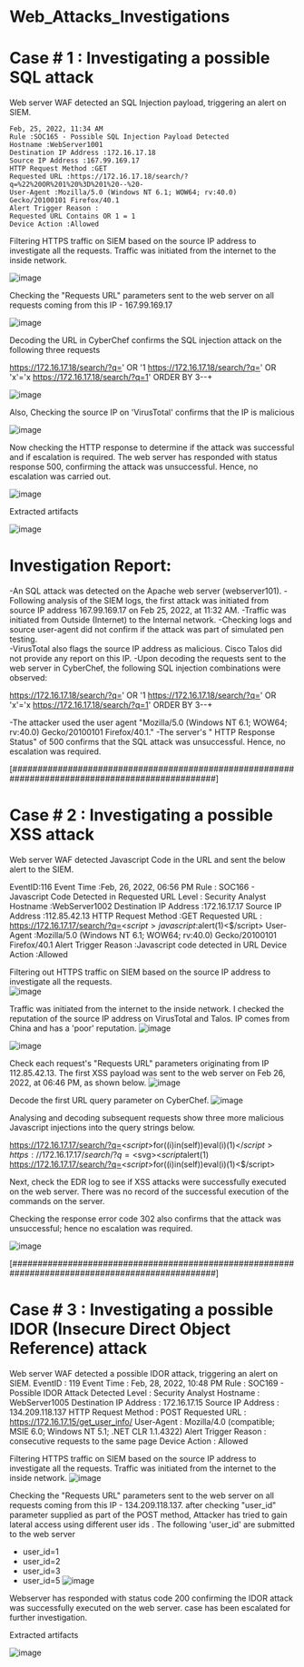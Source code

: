 # Web_Attacks_Investigations

# Case # 1 : Investigating a possible  SQL attack

Web server WAF detected an SQL Injection payload, triggering an alert on SIEM.
	
	Feb, 25, 2022, 11:34 AM
	Rule :SOC165 - Possible SQL Injection Payload Detected
	Hostname :WebServer1001
	Destination IP Address :172.16.17.18
	Source IP Address :167.99.169.17
	HTTP Request Method :GET
	Requested URL :https://172.16.17.18/search/?q=%22%20OR%201%20%3D%201%20--%20-
	User-Agent :Mozilla/5.0 (Windows NT 6.1; WOW64; rv:40.0) Gecko/20100101 Firefox/40.1
	Alert Trigger Reason :
	Requested URL Contains OR 1 = 1
	Device Action :Allowed
	
 
Filtering HTTPS traffic on SIEM based on the source IP address to investigate all the requests.  Traffic was initiated from the internet to the inside network.
	
![image](https://github.com/user-attachments/assets/c94d27ca-2de5-4e5b-bd21-fd1798c5dca9)


 
 Checking the "Requests URL" parameters  sent to the web server on all requests coming from this IP - 167.99.169.17

![image](https://github.com/user-attachments/assets/36b5b831-c6e0-4055-9cfa-2d8a30d9a9c9)


Decoding the URL in CyberChef confirms the SQL injection attack on the following three requests
	
https://172.16.17.18/search/?q=' OR '1
https://172.16.17.18/search/?q=' OR 'x'='x
https://172.16.17.18/search/?q=1' ORDER BY 3--+

![image](https://github.com/user-attachments/assets/fc1042dd-6ce6-492b-8d87-f8cf8b26fe82)
	
	
 

 Also, Checking the source IP on 'VirusTotal' confirms that the IP is malicious 
	
![image](https://github.com/user-attachments/assets/c8d1bdee-7d52-4b82-bc18-aab4b3457582)
	



 Now checking the HTTP response to determine if the attack was successful and if escalation is required. The web server has responded with status response 500, confirming the attack was unsuccessful. Hence, no escalation was carried out. 
	
![image](https://github.com/user-attachments/assets/b9a3fa39-55ec-4970-bc1b-0d690a5c50e5)




Extracted artifacts


![image](https://github.com/user-attachments/assets/831faf9d-0727-49e2-b26b-928294673e0f)




# Investigation Report:

-An SQL attack was detected on the Apache web server (webserver101). 
-Following analysis of the SIEM logs, the first attack was initiated from source IP address 167.99.169.17 on Feb 25, 2022, at 11:32 AM. 
-Traffic was initiated from Outside (Internet) to the  Internal network.
-Checking logs and source user-agent did not confirm if the attack was part of simulated pen testing.  
-VirusTotal also flags the source IP address as malicious.  Cisco Talos did not provide any report on this IP.
-Upon decoding the requests sent to the web server in CyberChef, the following SQL injection combinations were observed:
	
https://172.16.17.18/search/?q=' OR '1
https://172.16.17.18/search/?q=' OR 'x'='x
https://172.16.17.18/search/?q=1' ORDER BY 3--+

-The attacker used the user agent "Mozilla/5.0 (Windows NT 6.1; WOW64; rv:40.0) Gecko/20100101 Firefox/40.1."
-The server's " HTTP Response Status" of 500 confirms that the SQL attack was unsuccessful. Hence, no escalation was required. 

[#################################################################################################]


# Case # 2 : Investigating a possible XSS attack

Web server WAF detected  Javascript Code in the URL and sent the below alert to the SIEM.


EventID:116
Event Time :Feb, 26, 2022, 06:56 PM
Rule : SOC166 - Javascript Code Detected in Requested URL
Level : Security Analyst
Hostname :WebServer1002
Destination IP Address :172.16.17.17
Source IP Address :112.85.42.13
HTTP Request Method :GET
Requested URL :
https://172.16.17.17/search/?q=<$script>javascript:$alert(1)<$/script>
User-Agent :Mozilla/5.0 (Windows NT 6.1; WOW64; rv:40.0) Gecko/20100101 Firefox/40.1
Alert Trigger Reason :Javascript code detected in URL
Device Action :Allowed


Filtering out HTTPS traffic on SIEM based on the source IP address to investigate all the requests.  
![image](https://github.com/user-attachments/assets/5242bad6-935e-4c66-8b40-1dab031238c6)


Traffic was initiated from the internet to the inside network. I checked the reputation of the source IP address on VirusTotal and Talos. IP comes from China and has a 'poor' reputation.
![image](https://github.com/user-attachments/assets/e65f3ef2-40df-4681-9829-6c675cba23e5)

![image](https://github.com/user-attachments/assets/326b44b2-a852-4173-ab51-555c3d51aa17)


Check each request's "Requests URL" parameters originating from IP 112.85.42.13. The first XSS payload was sent to the web server on Feb 26, 2022, at 06:46 PM, as shown below. 
![image](https://github.com/user-attachments/assets/a80f2318-b747-4840-8507-996915ecd6ba)

Decode the first URL query parameter on CyberChef.
![image](https://github.com/user-attachments/assets/fc944784-7008-4605-9519-83c840295a31)

Analysing and decoding subsequent requests show three more malicious Javascript injections into the query strings below. 
	
https://172.16.17.17/search/?q=<$script>$for((i)in(self))eval(i)(1)<$/script>
https://172.16.17.17/search/?q=<$svg><$script%20?>$alert(1)
https://172.16.17.17/search/?q=<$script>$for((i)in(self))eval(i)(1)<$/script>

Next, check the EDR log to see if XSS attacks were successfully executed on the web server.  There was no record of the successful execution of the commands on the server.

Checking the response error code 302 also confirms that the attack was unsuccessful; hence no escalation was required.

![image](https://github.com/user-attachments/assets/6d552400-289a-471b-a867-a7caef97f9c9)


[#################################################################################################]

# Case # 3 : Investigating a possible  IDOR (Insecure Direct Object Reference) attack

Web server WAF detected a possible IDOR attack, triggering an alert on SIEM.
EventID :
119
Event Time :
Feb, 28, 2022, 10:48 PM
Rule :
SOC169 - Possible IDOR Attack Detected
Level :
Security Analyst
Hostname :
WebServer1005
Destination IP Address :
172.16.17.15
Source IP Address :
134.209.118.137
HTTP Request Method :
POST
Requested URL :
https://172.16.17.15/get_user_info/
User-Agent :
Mozilla/4.0 (compatible; MSIE 6.0; Windows NT 5.1; .NET CLR 1.1.4322)
Alert Trigger Reason :
consecutive requests to the same page
Device Action :
Allowed

Filtering HTTPS traffic on SIEM based on the source IP address to investigate all the requests.  Traffic was initiated from the internet to the inside network.
![image](https://github.com/user-attachments/assets/ad162cbd-34a0-46ed-ba14-d4452307b0f5)

Checking the "Requests URL" parameters  sent to the web server on all requests coming from this IP - 134.209.118.137. 
after checking  "user_id" parameter supplied as part of the POST method, Attacker has tried to gain lateral access using different user ids . The following 'user_id' are submitted to the web server 

- user_id=1
- user_id=2
- user_id=3
- user_id=5
![image](https://github.com/user-attachments/assets/887ec2d2-4d19-4ed2-86c5-78ebec039366)

Webserver has responded with status code 200 confirming the IDOR attack was successfully executed on the web server. case has been escalated for further investigation.  

Extracted artifacts

![image](https://github.com/user-attachments/assets/06d4322c-b566-470a-b1e4-96575177eb4d)





